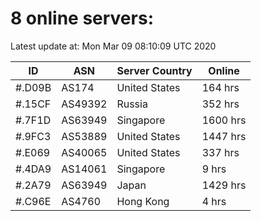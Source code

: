 # 8 online servers:

Latest update at: Mon Mar 09 08:10:09 UTC 2020

| ID | ASN | Server Country | Online |
| -- | --- | -------------- | ------ |
| #.D09B | AS174 | United States | 164 hrs |
| #.15CF | AS49392 | Russia | 352 hrs |
| #.7F1D | AS63949 | Singapore | 1600 hrs |
| #.9FC3 | AS53889 | United States | 1447 hrs |
| #.E069 | AS40065 | United States | 337 hrs |
| #.4DA9 | AS14061 | Singapore | 9 hrs |
| #.2A79 | AS63949 | Japan | 1429 hrs |
| #.C96E | AS4760 | Hong Kong | 4 hrs |

